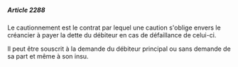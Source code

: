 ##### Article 2288

Le cautionnement est le contrat par lequel une caution s'oblige envers le créancier à payer la dette du débiteur en cas de défaillance de celui-ci.

Il peut être souscrit à la demande du débiteur principal ou sans demande de sa part et même à son insu.

